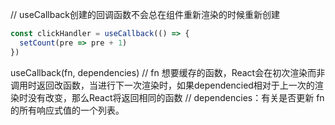 // useCallback创建的回调函数不会总在组件重新渲染的时候重新创建
```js
const clickHandler = useCallback(() => {
  setCount(pre => pre + 1)
})
```
useCallback(fn, dependencies)
// fn 想要缓存的函数，React会在初次渲染而非调用时返回改函数，当进行下一次渲染时，如果dependencied相对于上一次的渲染时没有改变，那么React将返回相同的函数
// dependencies：有关是否更新 fn 的所有响应式值的一个列表。